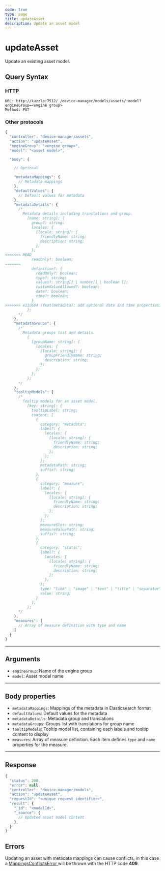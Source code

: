 ```yaml
---
code: true
type: page
title: updateAsset
description: Update an asset model
---
```


# updateAsset

Update an existing asset model.

## Query Syntax

### HTTP

```http
URL: http://kuzzle:7512/_/device-manager/models/assets/:model?engineGroup=<engine group>
Method: PUT
```

### Other protocols

```js
{
  "controller": "device-manager/assets",
  "action": "updateAsset",
  "engineGroup": "<engine group>",
  "model": "<asset model>",

  "body": {

    // Optional

    "metadataMappings": {
      // Metadata mappings
    },
    "defaultValues": {
      // Default values for metadata
    },
    "metadataDetails": {
      /*
        Metadata details including translations and group.
          [name: string]: {
            group?: string;
            locales: {
              [locale: string]: {
                friendlyName: string;
                description: string;
              };
            };
<<<<<<< HEAD
            readOnly?: boolean;
=======
            definition?: {
              readOnly?: boolean;
              type?: string;
              values?: string[] | number[] | boolean [];
              customValueAllowed?: boolean;
              date?: boolean;
              time?: boolean;
            }
>>>>>>> e11d684 (feat(metadata): add optional date and time propertiesin metadata details)
          };
      */
    },
    "metadataGroups": {
      /*
        Metadata groups list and details.
          {
            [groupName: string]: {
              locales: {
                [locale: string]: {
                  groupFriendlyName: string;
                  description: string;
                };
              };
            };
          };
      */
    },
    "tooltipModels": {
      /*
        Tooltip models for an asset model.
          [key: string]: {
            tooltipLabel: string;
            content: [
              {
                category: "metadata";
                label?: {
                  locales: {
                    [locale: string]: {
                      friendlyName: string;
                      description: string;
                    };
                  };
                };
                metadataPath: string;
                suffix?: string;
              },
              {
                category: "measure";
                label?: {
                  locales: {
                    [locale: string]: {
                      friendlyName: string;
                      description: string;
                    };
                  };
                };
                measureSlot: string;
                measureValuePath: string;
                suffix?: string;
              },
              {
                category: "static";
                label?: {
                  locales: {
                    [locale: string]: {
                      friendlyName: string;
                      description: string;
                    };
                  };
                };
                type: "link" | "image" | "text" | "title" | "separator";
                value: string;
              }
            ];
          };
      */
    },
    "measures": [
      // Array of measure definition with type and name
    ]
  }
}
```

---

## Arguments

- `engineGroup`: Name of the engine group
- `model`: Asset model name

---

## Body properties

- `metadataMappings`: Mappings of the metadata in Elasticsearch format
- `defaultValues`: Default values for the metadata
- `metadataDetails`: Metadata group and translations
- `metadataGroups`: Groups list with translations for group name 
- `tooltipModels`: Tooltip model list, containing each labels and tooltip content to display
- `measures`: Array of measure definition. Each item defines `type` and `name` properties for the measure.

---

## Response

```js
{
  "status": 200,
  "error": null,
  "controller": "device-manager/models",
  "action": "updateAsset",
  "requestId": "<unique request identifier>",
  "result": {
    "_id": "<modelId>",
    "_source": {
      // Updated asset model content
    },
  }
}
```

## Errors

Updating an asset with metadata mappings can cause conflicts, in this case a [ MappingsConflictsError ](../../../errors/mappings-conflicts/index.md) will be thrown with the HTTP code **409**.